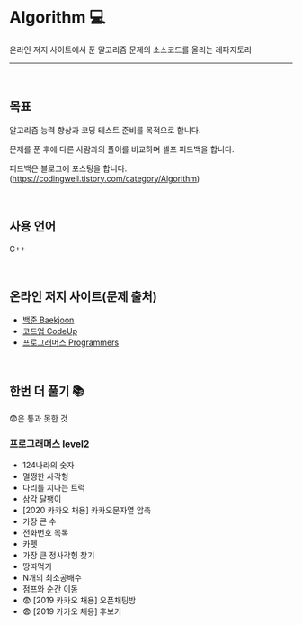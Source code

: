 # Algorithm 💻 
온라인 저지 사이트에서 푼 알고리즘 문제의 소스코드를 올리는 레파지토리

------------------------------------------------------------------------------------------------------

<br>

## 목표
알고리즘 능력 향상과 코딩 테스트 준비를 목적으로 합니다.

문제를 푼 후에 다른 사람과의 풀이를 비교하며 셀프 피드백을 합니다.

피드백은 블로그에 포스팅을 합니다.
(https://codingwell.tistory.com/category/Algorithm)

<br>

## 사용 언어
C++

<br>

## 온라인 저지 사이트(문제 출처)
- [백준 Baekjoon](https://www.acmicpc.net/)
- [코드업 CodeUp](https://codeup.kr/)
- [프로그래머스 Programmers](https://programmers.co.kr/learn/challenges)


<br>

## 한번 더 풀기 📚

😨은 통과 못한 것

### 프로그래머스 level2

- 124나라의 숫자
- 멀쩡한 사각형
- 다리를 지나는 트럭
- 삼각 달팽이
- [2020 카카오 채용] 카카오문자열 압축
- 가장 큰 수
- 전화번호 목록
- 카펫
- 가장 큰 정사각형 찾기
- 땅따먹기
- N개의 최소공배수
- 점프와 순간 이동
- 😨 [2019 카카오 채용] 오픈채팅방
- 😨 [2019 카카오 채용] 후보키
